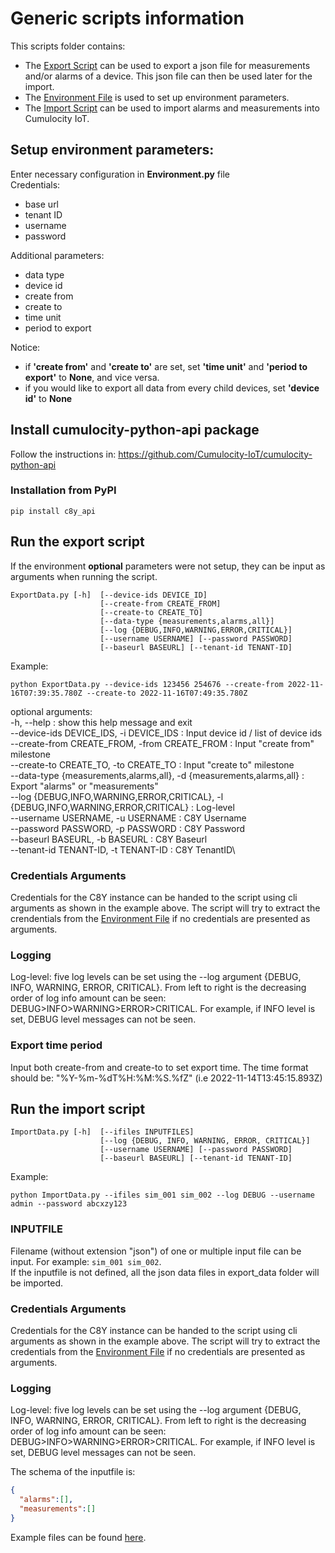 # Generic scripts information
This scripts folder contains:
- The [Export Script](./ExportData.py) can be used to export a json file for measurements and/or alarms of a device. This json file can then be used later for the import.
- The [Environment File](./Environment.py) is used to set up environment parameters.
- The [Import Script](./ImportData.py) can be used to import alarms and measurements into Cumulocity IoT.

## Setup environment parameters:
Enter necessary configuration in **Environment.py** file\
Credentials:
- base url
- tenant ID 
- username 
- password

Additional parameters:
- data type
- device id
- create from
- create to
- time unit
- period to export

Notice: 
- if **'create from'** and **'create to'** are set, set **'time unit'** and **'period to export'** to **None**, and vice versa.
- if you would like to export all data from every child devices, set **'device id'** to **None**

## Install cumulocity-python-api package
Follow the instructions in: https://github.com/Cumulocity-IoT/cumulocity-python-api

### Installation from PyPI
```shell
pip install c8y_api
```

## Run the export script
If the environment **optional** parameters were not setup, they can be input as arguments when running the script.
```shell
ExportData.py [-h]  [--device-ids DEVICE_ID]
                    [--create-from CREATE_FROM]
                    [--create-to CREATE_TO]
                    [--data-type {measurements,alarms,all}]
                    [--log {DEBUG,INFO,WARNING,ERROR,CRITICAL}]
                    [--username USERNAME] [--password PASSWORD]
                    [--baseurl BASEURL] [--tenant-id TENANT-ID]

```
Example:
```shell
python ExportData.py --device-ids 123456 254676 --create-from 2022-11-16T07:39:35.780Z --create-to 2022-11-16T07:49:35.780Z
```

optional arguments:\
  -h, --help : show this help message and exit\
  --device-ids DEVICE_IDS, -i DEVICE_IDS : Input device id / list of device ids\
  --create-from CREATE_FROM, -from CREATE_FROM : Input "create from" milestone\
  --create-to CREATE_TO, -to CREATE_TO : Input "create to" milestone\
  --data-type {measurements,alarms,all}, -d {measurements,alarms,all} : Export "alarms" or "measurements"\
  --log {DEBUG,INFO,WARNING,ERROR,CRITICAL}, -l {DEBUG,INFO,WARNING,ERROR,CRITICAL} : Log-level\
  --username USERNAME, -u USERNAME : C8Y Username\
  --password PASSWORD, -p PASSWORD : C8Y Password\
  --baseurl BASEURL, -b BASEURL : C8Y Baseurl\
  --tenant-id TENANT-ID, -t TENANT-ID : C8Y TenantID\

### Credentials Arguments
Credentials for the C8Y instance can be handed to the script using cli arguments as shown in the example above. The script will try to extract the crendentials from the [Environment File](./Environment.py) if no credentials are presented as arguments.

### Logging
Log-level: five log levels can be set using the --log argument {DEBUG, INFO, WARNING, ERROR, CRITICAL}. From left to right is the decreasing order of log info amount can be seen: DEBUG>INFO>WARNING>ERROR>CRITICAL. For example, if INFO level is set, DEBUG level messages can not be seen.

### Export time period
Input both create-from and create-to to set export time. The time format should be: "%Y-%m-%dT%H:%M:%S.%fZ" (i.e 2022-11-14T13:45:15.893Z)


## Run the import script
 
```shell
ImportData.py [-h]  [--ifiles INPUTFILES] 
                    [--log {DEBUG, INFO, WARNING, ERROR, CRITICAL}] 
                    [--username USERNAME] [--password PASSWORD]
                    [--baseurl BASEURL] [--tenant-id TENANT-ID]
```
Example:
```shell
python ImportData.py --ifiles sim_001 sim_002 --log DEBUG --username admin --password abcxzy123
```
### INPUTFILE 
Filename (without extension "json") of one or multiple input file can be input. For example: ```sim_001 sim_002```.\
If the inputfile is not defined, all the json data files in export_data folder will be imported.

### Credentials Arguments
Credentials for the C8Y instance can be handed to the script using cli arguments as shown in the example above. The script will try to extract the credentials from the [Environment File](./Environment.py) if no credentials are presented as arguments.

### Logging
Log-level: five log levels can be set using the --log argument {DEBUG, INFO, WARNING, ERROR, CRITICAL}. From left to right is the decreasing order of log info amount can be seen: DEBUG>INFO>WARNING>ERROR>CRITICAL. For example, if INFO level is set, DEBUG level messages can not be seen.


The schema of the inputfile is:
```json
{
  "alarms":[],
  "measurements":[]
}
```
Example files can be found [here](./export_data/).
